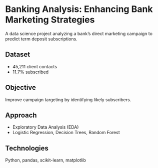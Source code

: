# Banking Analysis: Enhancing Bank Marketing Strategies

A data science project analyzing a bank’s direct marketing campaign to predict term deposit subscriptions.

## Dataset
- 45,211 client contacts
- 11.7% subscribed

## Objective
Improve campaign targeting by identifying likely subscribers.

## Approach
- Exploratory Data Analysis (EDA)
- Logistic Regression, Decision Trees, Random Forest

## Technologies
Python, pandas, scikit-learn, matplotlib

